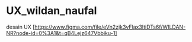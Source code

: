 # UX_wildan_naufal
desain UX 
[https://www.figma.com/file/eVn2zjk3vFlax3ItiDTs6f/WILDAN-NR?node-id=0%3A1&t=qB4Lejz647Vbbiku-1]
